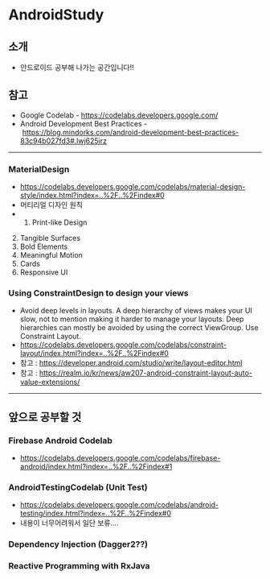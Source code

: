 # AndroidStudy

## 소개   
* 안드로이드 공부해 나가는 공간입니다!!

## 참고
* Google Codelab - https://codelabs.developers.google.com/
* Android Development Best Practices - https://blog.mindorks.com/android-development-best-practices-83c94b027fd3#.lwj625irz 

* * * 

### MaterialDesign
* https://codelabs.developers.google.com/codelabs/material-design-style/index.html?index=..%2F..%2Findex#0
* 머티리얼 디자인 원칙
 * 1) Print-like Design
2) Tangible Surfaces
3) Bold Elements
4) Meaningful Motion
5) Cards
6) Responsive UI

### Using ConstraintDesign to design your views
* Avoid deep levels in layouts. A deep hierarchy of views makes your UI slow, not to mention making it harder to manage your layouts. Deep hierarchies can mostly be avoided by using the correct ViewGroup. Use Constraint Layout.
* https://codelabs.developers.google.com/codelabs/constraint-layout/index.html?index=..%2F..%2Findex#0
* 참고 : https://developer.android.com/studio/write/layout-editor.html
* 참고 : https://realm.io/kr/news/aw207-android-constraint-layout-auto-value-extensions/


* * * 
## 앞으로 공부할 것 

### Firebase Android Codelab
* https://codelabs.developers.google.com/codelabs/firebase-android/index.html?index=..%2F..%2Findex#1


### AndroidTestingCodelab (Unit Test)
* https://codelabs.developers.google.com/codelabs/android-testing/index.html?index=..%2F..%2Findex#0 
* 내용이 너무어려워서 일단 보류.... 

### Dependency Injection (Dagger2??)
### Reactive Programming with RxJava
